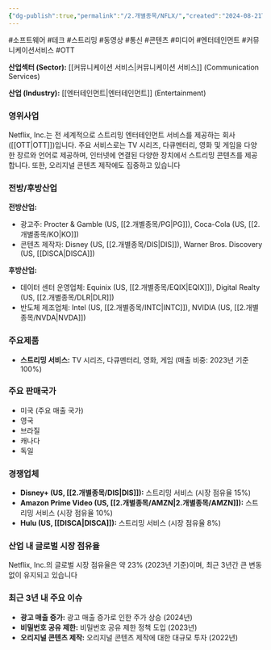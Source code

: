 ```yaml
---
{"dg-publish":true,"permalink":"/2.개별종목/NFLX/","created":"2024-08-21T17:26:56.547+09:00","updated":"2025-06-03T20:06:00.336+09:00"}
---
```


#소프트웨어 #테크 #스트리밍 #동영상 #통신 #콘텐츠 #미디어 #엔터테인먼트 #커뮤니케이션서비스 #OTT


**산업섹터 (Sector):** [[커뮤니케이션 서비스\|커뮤니케이션 서비스]] (Communication Services)  

**산업 (Industry):** [[엔터테인먼트\|엔터테인먼트]] (Entertainment)

### 영위사업

Netflix, Inc.는 전 세계적으로 스트리밍 엔터테인먼트 서비스를 제공하는 회사([[OTT\|OTT]])입니다. 주요 서비스로는 TV 시리즈, 다큐멘터리, 영화 및 게임을 다양한 장르와 언어로 제공하며, 인터넷에 연결된 다양한 장치에서 스트리밍 콘텐츠를 제공합니다. 또한, 오리지널 콘텐츠 제작에도 집중하고 있습니다

### 전방/후방산업

**전방산업:**

- 광고주: Procter & Gamble (US, [[2.개별종목/PG\|PG]]), Coca-Cola (US, [[2.개별종목/KO\|KO]])
- 콘텐츠 제작자: Disney (US, [[2.개별종목/DIS\|DIS]]), Warner Bros. Discovery (US, [[DISCA\|DISCA]])

**후방산업:**

- 데이터 센터 운영업체: Equinix (US, [[2.개별종목/EQIX\|EQIX]]), Digital Realty (US, [[2.개별종목/DLR\|DLR]])
- 반도체 제조업체: Intel (US, [[2.개별종목/INTC\|INTC]]), NVIDIA (US, [[2.개별종목/NVDA\|NVDA]])

### 주요제품

- **스트리밍 서비스:** TV 시리즈, 다큐멘터리, 영화, 게임 (매출 비중: 2023년 기준 100%)

### 주요 판매국가

- 미국 (주요 매출 국가)
- 영국
- 브라질
- 캐나다
- 독일

### 경쟁업체

- **Disney+ (US, [[2.개별종목/DIS\|DIS]]):** 스트리밍 서비스 (시장 점유율 15%)
- **Amazon Prime Video (US, [[2.개별종목/AMZN\|2.개별종목/AMZN]]):** 스트리밍 서비스 (시장 점유율 10%)
- **Hulu (US, [[DISCA\|DISCA]]):** 스트리밍 서비스 (시장 점유율 8%)

### 산업 내 글로벌 시장 점유율

Netflix, Inc.의 글로벌 시장 점유율은 약 23% (2023년 기준)이며, 최근 3년간 큰 변동 없이 유지되고 있습니다

### 최근 3년 내 주요 이슈

- **광고 매출 증가:** 광고 매출 증가로 인한 주가 상승 (2024년)
- **비밀번호 공유 제한:** 비밀번호 공유 제한 정책 도입 (2023년)
- **오리지널 콘텐츠 제작:** 오리지널 콘텐츠 제작에 대한 대규모 투자 (2022년)